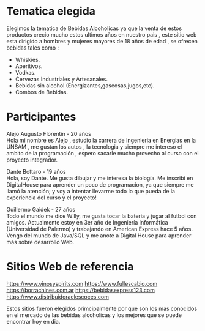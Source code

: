 # Tematica elegida
Elegimos la tematica de Bebidas Alcoholicas ya que la venta de estos productos  crecio mucho estos ultimos años en nuestro pais , este sitio web esta dirigido a hombres y mujeres mayores de 18 años de edad , se ofrecen bebidas tales como :
- Whiskies.
- Aperitivos.
- Vodkas.
- Cervezas Industriales y Artesanales.
- Bebidas sin alcohol (Energizantes,gaseosas,jugos,etc).
- Combos de Bebidas.

# Participantes
Alejo Augusto Florentin - 20 años\
Hola mi nombre es Alejo , estudio la carrera de Ingenieria en Energias en la UNSAM , me gustan los autos , la tecnologia y siempre me intereso el ambito de la programación , espero sacarle mucho provecho al curso con el proyecto integrador.

Dante Bottaro - 19 años\
Hola, soy Dante. Me gusta dibujar y me interesa la biología. Me inscribí en DigitalHouse para aprender un poco de programacíon, ya que siempre me llamó la atención; y voy a intentar llevarme todo lo que pueda de la experiencia del curso y el proyecto!

Guillermo Gaidek - 27 años\
Todo el mundo me dice Willy, me gusta tocar la bateria y jugar al futbol con amigos. Actualmente estoy en 3er año de Ingeniería Informática (Universidad de Palermo) y trabajando en American Express hace 5 años. Vengo del mundo de Java/SQL y me anote a Digital House para aprender más sobre desarrollo Web. 

# Sitios Web de referencia
https://www.vinosyspirits.com
https://www.fullescabio.com
https://borrachines.com.ar
https://bebidasexpress123.com
https://www.distribuidoraelescoces.com

Estos sitios fueron elegidos primcipalmente por que son los mas conocidos en el mercado de las bebidas alcoholicas y los mejores que se puede encontrar hoy en dia.
